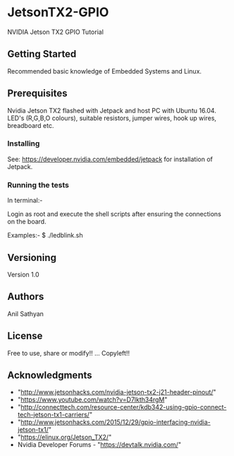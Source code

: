 # JetsonTX2-GPIO
NVIDIA Jetson TX2 GPIO Tutorial

## Getting Started

Recommended basic knowledge of Embedded Systems and Linux.

## Prerequisites

Nvidia Jetson TX2 flashed with Jetpack and host PC with Ubuntu 16.04.
LED's (R,G,B,O colours), suitable resistors, jumper wires, hook up wires, breadboard etc.

### Installing

See: https://developer.nvidia.com/embedded/jetpack for installation of Jetpack.

### Running the tests

In terminal:-

Login as root and execute the shell scripts after ensuring the connections on the board.

Examples:-
$ ./ledblink.sh


## Versioning

Version 1.0

## Authors

Anil Sathyan
## License

Free to use, share or modify!! ... Copyleft!!

## Acknowledgments
* "http://www.jetsonhacks.com/nvidia-jetson-tx2-j21-header-pinout/"
* "https://www.youtube.com/watch?v=D7lkth34rgM"
* "http://connecttech.com/resource-center/kdb342-using-gpio-connect-tech-jetson-tx1-carriers/"
* "http://www.jetsonhacks.com/2015/12/29/gpio-interfacing-nvidia-jetson-tx1/"
* "https://elinux.org/Jetson_TX2/"
*  Nvidia Developer Forums - "https://devtalk.nvidia.com/" 
